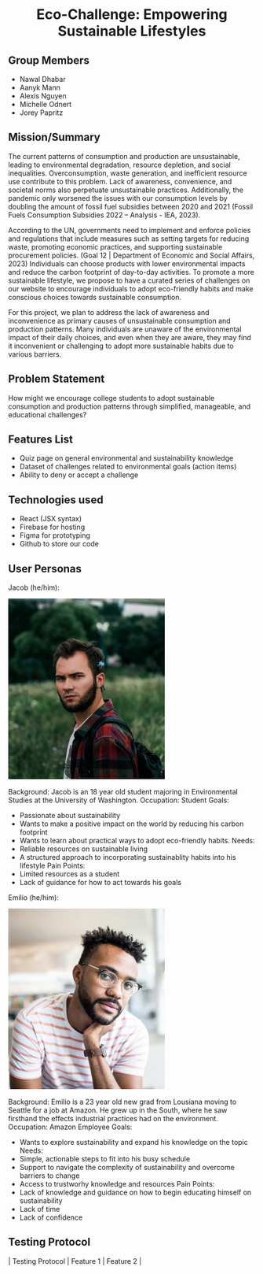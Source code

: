 <h1 align="center"> Eco-Challenge: Empowering Sustainable Lifestyles</h1>

## Group Members
- Nawal Dhabar
- Aanyk Mann
- Alexis Nguyen
- Michelle Odnert
- Jorey Papritz

## Mission/Summary
The current patterns of consumption and production are unsustainable, leading to environmental degradation, resource depletion, and social inequalities. Overconsumption, waste generation, and inefficient resource use contribute to this problem. Lack of awareness, convenience, and societal norms also perpetuate unsustainable practices. Additionally, the pandemic only worsened the issues with our consumption levels by doubling the amount of fossil fuel subsidies between 2020 and 2021 (Fossil Fuels Consumption Subsidies 2022 – Analysis - IEA, 2023).

According to the UN, governments need to implement and enforce policies and regulations that include measures such as setting targets for reducing waste, promoting economic practices, and supporting sustainable procurement policies. (Goal 12 | Department of Economic and Social Affairs, 2023) Individuals can choose products with lower environmental impacts and reduce the carbon footprint of day-to-day activities. To promote a more sustainable lifestyle, we propose to have a curated series of challenges on our website to encourage individuals to adopt eco-friendly habits and make conscious choices towards sustainable consumption.

For this project, we plan to address the lack of awareness and inconvenience as primary causes of unsustainable consumption and production patterns. Many individuals are unaware of the environmental impact of their daily choices, and even when they are aware, they may find it inconvenient or challenging to adopt more sustainable habits due to various barriers. 

## Problem Statement
How might we encourage college students to adopt sustainable consumption and production patterns through simplified, manageable, and educational challenges?

## Features List
- Quiz page on general environmental and sustainability knowledge
- Dataset of challenges related to environmental goals (action items) 
- Ability to deny or accept a challenge

## Technologies used
- React (JSX syntax)
- Firebase for hosting
- Figma for prototyping
- Github to store our code

## User Personas
Jacob (he/him):

![Jacob](/public/img/persona1.jpg)

Background: Jacob is an 18 year old student majoring in Environmental Studies at the University of Washington. 
Occupation: Student 
Goals:
- Passionate about sustainability
- Wants to make a positive impact on the world by reducing his carbon footprint
- Wants to learn about practical ways to adopt eco-friendly habits.
Needs: 
- Reliable resources on sustainable living 
- A structured approach to incorporating sustainablity habits into his lifestyle
Pain Points: 
- Limited resources as a student
- Lack of guidance for how to act towards his goals


Emilio (he/him):

![Emilio](/public/img/persona2.jpg)

Background: Emilio is a 23 year old new grad from Lousiana moving to Seattle for a job at Amazon. He grew up in the South, where he saw firsthand the effects industrial practices had on the environment.
Occupation: Amazon Employee 
Goals: 
- Wants to explore sustainability and expand his knowledge on the topic
Needs: 
- Simple, actionable steps to fit into his busy schedule
- Support to navigate the complexity of sustainability and overcome barriers to change
- Access to trustworhy knowledge and resources
Pain Points:
- Lack of knowledge and guidance on how to begin educating himself on sustainability
- Lack of time
- Lack of confidence


## Testing Protocol
| Testing Protocol | Feature 1 | Feature 2 |




